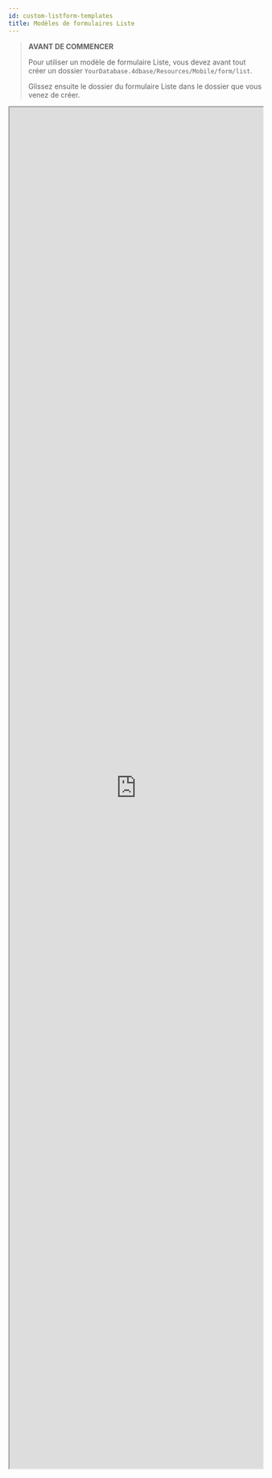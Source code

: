 ```yaml
---
id: custom-listform-templates
title: Modèles de formulaires Liste
---
```


> **AVANT DE COMMENCER**
> 
> Pour utiliser un modèle de formulaire Liste, vous devez avant tout créer un dossier `YourDatabase.4dbase/Resources/Mobile/form/list`.
> 
> Glissez ensuite le dossier du formulaire Liste dans le dossier que vous venez de créer.


<div markdown="1">

<iframe src="https://4d-go-mobile.github.io/gallery/#/type/form-list/picker/0" scrolling="no" height="2700" width="100%">
</iframe>
</div>